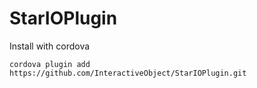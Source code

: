 # StarIOPlugin

Install with cordova
```
cordova plugin add https://github.com/InteractiveObject/StarIOPlugin.git
```
